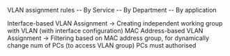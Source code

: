 VLAN assignment rules
-- By Service
-- By Department
-- By application

Interface-based VLAN Assignment
-> Creating independent working group with VLAN (with interface configuration)
MAC Address-based VLAN Assignment
-> Filtering based on MAC address group, for dynamically change num of PCs (to access VLAN group) PCs must authorised 